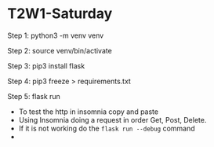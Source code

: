 # T2W1-Saturday
 Step 1: python3 -m venv venv

 Step 2: source venv/bin/activate

 Step 3: pip3 install flask

 Step 4: pip3 freeze > requirements.txt

 Step 5: flask run

- To test the http in insomnia copy and paste 
- Using Insomnia doing a request in order Get, Post, Delete. 
- If it is not working do the ``` flask run --debug ``` command 
- 